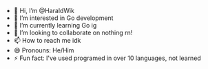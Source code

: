 - 👋 Hi, I’m @HaraldWik
- 👀 I’m interested in Go development
- 🌱 I’m currently learning Go ig
- 💞️ I’m looking to collaborate on nothing rn!
- 📫 How to reach me idk
- 😄 Pronouns: He/Him
- ⚡ Fun fact: I've used programed in over 10 languages, not learned

<!---
HaraldWik/HaraldWik is a ✨ special ✨ repository because its `README.md` (this file) appears on your GitHub profile.
You can click the Preview link to take a look at your changes.
--->
